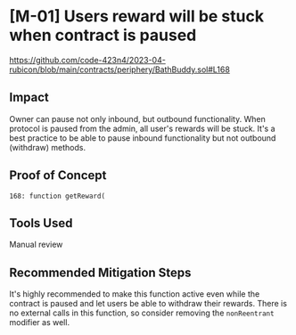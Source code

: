 # [M-01] Users reward will be stuck when contract is paused

https://github.com/code-423n4/2023-04-rubicon/blob/main/contracts/periphery/BathBuddy.sol#L168

## Impact

Owner can pause not only inbound, but outbound functionality. When protocol is paused from the admin, all user's rewards will be stuck. It's a best practice to be able to pause inbound functionality but not outbound (withdraw) methods.

## Proof of Concept

```solidity
168: function getReward(
```

## Tools Used

Manual review

## Recommended Mitigation Steps

It's highly recommended to make this function active even while the contract is paused and let users be able to withdraw their rewards. There is no external calls in this function, so consider removing the `nonReentrant` modifier as well.
